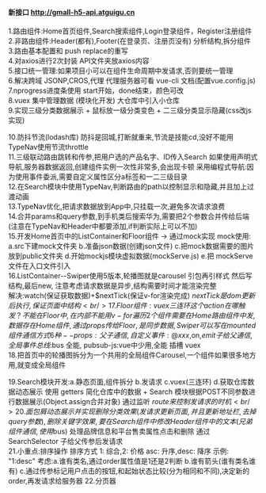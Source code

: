 #### 新接口 http://gmall-h5-api.atguigu.cn 
1.路由组件:Home首页组件,Search搜索组件,Login登录组件，Register注册组件 <br/>
2.非路由组件:Header(都有),Footer(在登录页、注册页没有) 分析结构,拆分组件 <br/>
3.路由基本配置和 push replace的重写 <br/>
4.对axios进行2次封装 API文件夹放axios内容 <br/>
5.接口统一管理:如果项目小可以在组件生命周期中发请求,否则要统一管理 <br/>
6.解决跨域 JSONP,CROS,代理 代理服务器可看 vue-cli 文档(配置vue.config.js) <br/>
7.nprogress进度条使用 start开始，done结束，颜色可改 <br/>
8.vuex 集中管理数据 (模块化开发) 大仓库中引入小仓库 <br/>
9.实现三级分类数据展示 + 鼠标放一级分类变色 + 二三级分类显示隐藏(css改js实现) <br/>

10.防抖节流(lodash库) 防抖是回城,打断就重来,节流是技能cd,没好不能用 TypeNav使用节流throttle<br/>
11.三级联动路由跳转和传参,把用户选的产品名字、ID传入Search 
如果使用声明式导航,服务器数据返回,创建组件实例一次性非常多,会出现卡顿
采用编程式导航:因为使用事件委派,需要自定义属性区分a标签和一二三级目录 <br/>
12.在Search模块中使用TypeNav,判断路由的path以控制显示和隐藏,并且加上过渡动画 <br/>
13.TypeNav优化,把请求数据放到App中,只挂载一次,避免多次请求浪费 <br/>
14.合并params和query参数,到手机类后搜索华为,需要把2个参数合并传给后端(注意在TypeNav和Header中都要添加,if判断实际上可以不加) <br/>
15.开发Home首页中的ListContainer和Floor组件 -> 通过mock实现
mock使用:
a.src下建mock文件夹 
b.准备json数据(创建json文件) 
c.把mock数据需要的图片放到public文件夹
d.开始mockjs模块虚拟数据(mockServe.js)
e.把 mockServe 文件在入口文件引入 <br/>
16.ListContainer--Swiper使用5版本,轮播图就是carousel 引包再引样式 然后写结构,最后new,
注意考虑请求数据是异步,结构需要时间才能渲染完整      
解决:watch(保证获取数据)+$nextTick(保证v-for渲染完成) $nextTick是dom更新后执行,保证页面中结构<br/>
17.Floor组件:vuex三连环 这个 action 在哪触发？不能在 Floor 中,在内部不能用v-for遍历2个组件
需要在 Home 路由组件中发,数据存在Home组件,通过props传给Floor,是同步数据,Swiper可以写在mounted
组件通信方式6种-- props:父子通信, 自定义事件:@xxx,$on,$emit 子给父通信, 全局事件总线:$bus 全能,
pubsub-js:vue中少用,全能 插槽 vuex  <br/>
18.把首页中的轮播图拆分为一个共用的全局组件Carousel,一个组件如果很多地方用,就变成全局组件 <br/>

19.Search模块开发:a.静态页面,组件拆分 b.发请求 c.vuex(三连环) d.获取仓库数据动态展示 
使用 getters 简化仓库中的数据  + Search 模块根据POST不同参数进行数据展示(Object.assign合并对象)
通过监听 $route 来控制发请求的时机 <br/>
20.面包屑动态展示并实现删除分类效果(发请求更新页面,并且更新地址栏,去掉query参数),
删除关键字效果,要在Search组件中修改Header组件中的文本(兄弟组件通信,使用$bus)
处理品牌信息和平台售卖属性点击和删除 通过 SearchSelector 子给父传参后发请求<br/>
21.小重点:排序操作 排序方式 1: 综合,2: 价格 asc: 升序,desc: 降序  示例: "1:desc"
考虑:a.谁有类名,通过order属性值是1还是2判断 b.谁有箭头(谁有类名谁有) 
c.通过传参标记用户点击的按钮,和起始状态比较(分为相同和不同),决定新的order,再发请求给服务器
22.分页器

